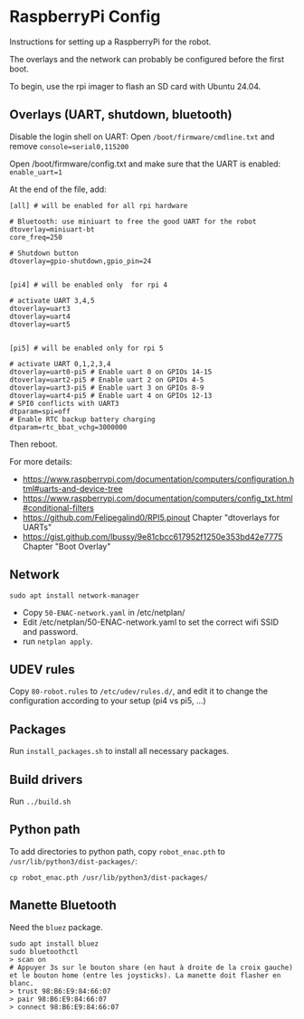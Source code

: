 # RaspberryPi Config

Instructions for setting up a RaspberryPi for the robot.

The overlays and the network can probably be configured before the first boot.

To begin, use the rpi imager to flash an SD card with Ubuntu 24.04.


## Overlays (UART, shutdown, bluetooth)

Disable the login shell on UART:
Open `/boot/firmware/cmdline.txt` and remove `console=serial0,115200`

Open /boot/firmware/config.txt and make sure that the UART is enabled:
`enable_uart=1`

At the end of the file, add:

```
[all] # will be enabled for all rpi hardware

# Bluetooth: use miniuart to free the good UART for the robot
dtoverlay=miniuart-bt
core_freq=250

# Shutdown button
dtoverlay=gpio-shutdown,gpio_pin=24


[pi4] # will be enabled only  for rpi 4

# activate UART 3,4,5
dtoverlay=uart3
dtoverlay=uart4
dtoverlay=uart5


[pi5] # will be enabled only for rpi 5

# activate UART 0,1,2,3,4
dtoverlay=uart0-pi5 # Enable uart 0 on GPIOs 14-15
dtoverlay=uart2-pi5 # Enable uart 2 on GPIOs 4-5
dtoverlay=uart3-pi5 # Enable uart 3 on GPIOs 8-9
dtoverlay=uart4-pi5 # Enable uart 4 on GPIOs 12-13
# SPI0 conflicts with UART3
dtparam=spi=off
# Enable RTC backup battery charging
dtparam=rtc_bbat_vchg=3000000

```

Then reboot.

For more details: 
- https://www.raspberrypi.com/documentation/computers/configuration.html#uarts-and-device-tree 
- https://www.raspberrypi.com/documentation/computers/config_txt.html#conditional-filters
- https://github.com/Felipegalind0/RPI5.pinout   Chapter "dtoverlays for UARTs"
- https://gist.github.com/lbussy/9e81cbcc617952f1250e353bd42e7775 Chapter "Boot Overlay"


## Network

```
sudo apt install network-manager
```

- Copy `50-ENAC-network.yaml` in /etc/netplan/
- Edit /etc/netplan/50-ENAC-network.yaml to set the correct wifi SSID and password.
- run `netplan apply`.

## UDEV rules

Copy `80-robot.rules` to `/etc/udev/rules.d/`, and edit it to change the configuration according to your setup (pi4 vs pi5, ...)


## Packages

Run `install_packages.sh` to install all necessary packages.

## Build drivers

Run `../build.sh`

## Python path

To add directories to python path, copy `robot_enac.pth` to `/usr/lib/python3/dist-packages/`:

`cp robot_enac.pth /usr/lib/python3/dist-packages/`


## Manette Bluetooth

Need the `bluez` package.

```
sudo apt install bluez
sudo bluetoothctl
> scan on
# Appuyer 3s sur le bouton share (en haut à droite de la croix gauche) et le bouton home (entre les joysticks). La manette doit flasher en blanc.
> trust 98:B6:E9:84:66:07
> pair 98:B6:E9:84:66:07
> connect 98:B6:E9:84:66:07
```


